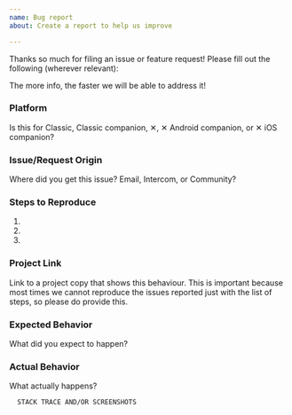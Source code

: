 ```yaml
---
name: Bug report
about: Create a report to help us improve

---
```


Thanks so much for filing an issue or feature request! Please fill out the following (wherever relevant):

The more info, the faster we will be able to address it!

### Platform
Is this for Classic, Classic companion, ✕, ✕ Android companion, or ✕ iOS companion?

### Issue/Request Origin
Where did you get this issue? Email, Intercom, or Community?

### Steps to Reproduce
1.
2. 
3.

### Project Link
Link to a project copy that shows this behaviour. This is important because most times we cannot reproduce the issues reported just with the list of steps, so please do provide this.

### Expected Behavior
What did you expect to happen?

### Actual Behavior
What actually happens?
```
  STACK TRACE AND/OR SCREENSHOTS
```
